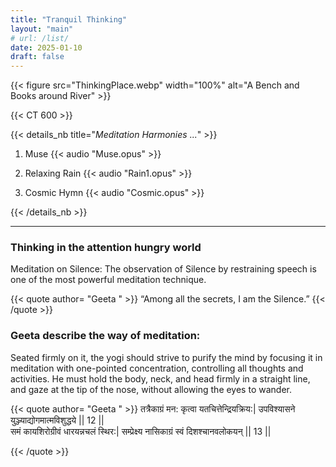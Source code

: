 ```yaml
---
title: "Tranquil Thinking"
layout: "main"
# url: /list/
date: 2025-01-10
draft: false
---
```


{{< figure src="ThinkingPlace.webp" width="100%" alt="A Bench and Books around River" >}}

{{< CT 600 >}}
<br />

{{< details_nb title="*Meditation Harmonies ...*" >}}
1. Muse
{{< audio "Muse.opus" >}}

2. Relaxing Rain
{{< audio "Rain1.opus" >}}

3. Cosmic Hymn
{{< audio "Cosmic.opus" >}}

{{< /details_nb >}}


---

### Thinking in the attention hungry world

Meditation on Silence: The observation of Silence by restraining speech is one of the most powerful meditation technique.

{{< quote author= "Geeta " >}}
“Among all the secrets, I am the Silence.”
{{< /quote >}}

### Geeta describe the way of meditation:
Seated firmly on it, the yogi should strive to purify the mind by focusing it in meditation with one-pointed concentration, controlling all thoughts and activities. He must hold the body, neck, and head firmly in a straight line, and gaze at the tip of the nose, without allowing the eyes to wander.

{{< quote author= "Geeta " >}}
तत्रैकाग्रं मन: कृत्वा यतचित्तेन्द्रियक्रिय:|
उपविश्यासने युञ्ज्याद्योगमात्मविशुद्धये || 12 || <br />
समं कायशिरोग्रीवं धारयन्नचलं स्थिर:|
सम्प्रेक्ष्य नासिकाग्रं स्वं दिशश्चानवलोकयन् || 13 ||

{{< /quote >}}
